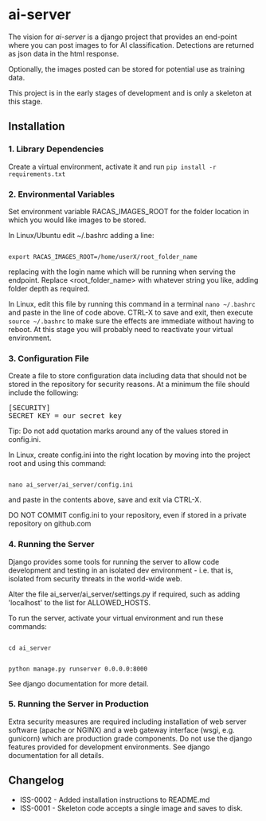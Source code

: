 # ai-server

The vision for *ai-server* is a django project that provides an end-point 
where you can post images to for AI classification.  Detections are returned 
as json data in the html response.

Optionally, the images posted can be stored for potential use as training data.

This project is in the early stages of development and is only a skeleton at 
this stage.

## Installation

### 1. Library Dependencies

Create a virtual environment, activate it and run `pip install -r requirements.txt`

### 2. Environmental Variables

Set environment variable RACAS_IMAGES_ROOT for the folder
location in which you would like images to be stored.

In Linux/Ubuntu edit ~/.bashrc adding a line:

<code>
export RACAS_IMAGES_ROOT=/home/userX/root_folder_name
</code>

replacing <userX> with the login name which will be running when
serving the endpoint. Replace <root_folder_name> with whatever 
string you like, adding folder depth as required.

In Linux, edit this file by running this command in a terminal
`nano ~/.bashrc` 
and paste in the line of code above. CTRL-X to save and exit,
then execute 
`source ~/.bashrc` 
to make sure the effects are immediate without having to reboot.
At this stage you will probably need to reactivate your virtual
environment.

### 3. Configuration File
Create a file to store configuration data including data that should 
not be stored in the repository for security reasons. At a minimum
the file should include the following:

<pre>
[SECURITY]
SECRET_KEY = our secret key
</pre>

Tip: Do not add quotation marks around any of the values stored in config.ini.

In Linux, create config.ini into the right location by moving into the project
root and using this command:

<code>
nano ai_server/ai_server/config.ini
</code>

and paste in the contents above, save and exit via CTRL-X.

DO NOT COMMIT config.ini to your repository, even if stored
in a private repository on github.com

### 4. Running the Server 

Django provides some tools for running the server to allow code
development and testing in an isolated dev environment - i.e.
that is, isolated from security threats in the world-wide web.

Alter the file ai_server/ai_server/settings.py if required, 
such as adding 'localhost' to the list for ALLOWED_HOSTS.

To run the server, activate your virtual environment and run these 
commands:

<code>
cd ai_server

python manage.py runserver 0.0.0.0:8000
</code>

See django documentation for more detail.

### 5. Running the Server in Production

Extra security measures are required including installation of web server 
software (apache or NGINX) and a web gateway interface (wsgi, e.g. gunicorn)
which are production grade components. Do not use the django features 
provided for development environments. See django documentation for all 
details. 


## Changelog

* ISS-0002 - Added installation instructions to README.md
* ISS-0001 - Skeleton code accepts a single image and saves to disk.

